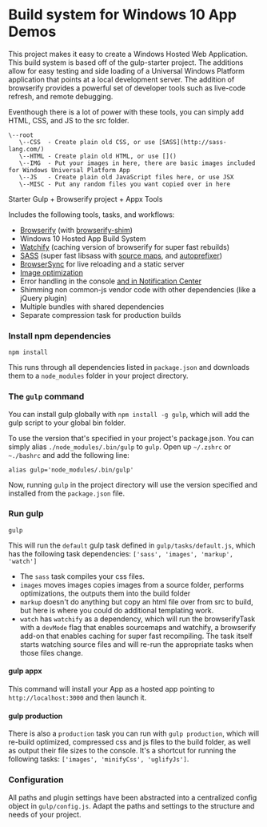 Build system for Windows 10 App Demos
============
This project makes it easy to create a Windows Hosted Web Application. This build system is based off of the gulp-starter project.  The additions allow for easy testing and side loading of a Universal Windows Platform application that points at a local development server. The addition of browserify provides a powerful set of developer tools such as live-code refresh, and remote debugging.

Eventhough there is a lot of power with these tools, you can simply add HTML, CSS, and JS to the src folder.
```
\--root
   \--CSS  - Create plain old CSS, or use [SASS](http://sass-lang.com/)
   \--HTML - Create plain old HTML, or use []()
   \--IMG  - Put your images in here, there are basic images included for Windows Universal Platform App
   \--JS   - Create plain old JavaScript files here, or use JSX
   \--MISC - Put any random files you want copied over in here
```
Starter Gulp + Browserify project + Appx Tools

Includes the following tools, tasks, and workflows:

- [Browserify](http://browserify.org/) (with [browserify-shim](https://github.com/thlorenz/browserify-shim))
- Windows 10 Hosted App Build System
- [Watchify](https://github.com/substack/watchify) (caching version of browserify for super fast rebuilds)
- [SASS](http://sass-lang.com/) (super fast libsass with [source maps](https://github.com/sindresorhus/gulp-ruby-sass#sourcemap), and [autoprefixer](https://github.com/sindresorhus/gulp-autoprefixer))
- [BrowserSync](http://browsersync.io) for live reloading and a static server
- [Image optimization](https://www.npmjs.com/package/gulp-imagemin)
- Error handling in the console [and in Notification Center](https://github.com/mikaelbr/gulp-notify)
- Shimming non common-js vendor code with other dependencies (like a jQuery plugin)
- Multiple bundles with shared dependencies
- Separate compression task for production builds

### Install npm dependencies
```
npm install
```

This runs through all dependencies listed in `package.json` and downloads them to a `node_modules` folder in your project directory.

### The `gulp` command
You can  install gulp globally with `npm install -g gulp`, which will add the gulp script to your global bin folder.

To use the version that's specified in your project's package.json.  You can simply alias `./node_modules/.bin/gulp` to `gulp`. Open up `~/.zshrc` or `~./bashrc` and add the following line:

```
alias gulp='node_modules/.bin/gulp'
```
Now, running `gulp` in the project directory will use the version specified and installed from the `package.json` file.

### Run gulp

```
gulp
```

This will run the `default` gulp task defined in `gulp/tasks/default.js`, which has the following task dependencies: `['sass', 'images', 'markup', 'watch']`
- The `sass` task compiles your css files.
- `images` moves images copies images from a source folder, performs optimizations, the outputs them into the build folder
- `markup` doesn't do anything but copy an html file over from src to build, but here is where you could do additional templating work.
- `watch` has `watchify` as a dependency, which will run the browserifyTask with a `devMode` flag that enables sourcemaps and watchify, a browserify add-on that enables caching for super fast recompiling. The task itself starts watching source files and will re-run the appropriate tasks when those files change.

#### gulp appx
This command will install your App as a hosted app pointing to `http://localhost:3000` and then launch it.

#### gulp production

There is also a `production` task you can run with `gulp production`, which will re-build optimized, compressed css and js files to the build folder, as well as output their file sizes to the console. It's a shortcut for running the following tasks: `['images', 'minifyCss', 'uglifyJs']`.

### Configuration
All paths and plugin settings have been abstracted into a centralized config object in `gulp/config.js`. Adapt the paths and settings to the structure and needs of your project.
